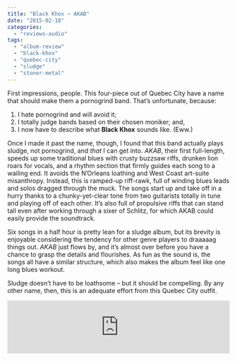 ```yaml
---
title: "Black Khox – AKAB"
date: "2015-02-18"
categories: 
  - "reviews-audio"
tags: 
  - "album-review"
  - "black-khox"
  - "quebec-city"
  - "sludge"
  - "stoner-metal"
---
```


First impressions, people. This four-piece out of Quebec City have a name that should make them a pornogrind band. That’s unfortunate, because:

1. I hate pornogrind and will avoid it;
2. I totally judge bands based on their chosen moniker; and,
3. I now have to describe what **Black Khox** sounds like. (Eww.)

Once I made it past the name, though, I found that this band actually plays sludge, not pornogrind, and _that_ I can get into. _AKAB_, their first full-length, speeds up some traditional blues with crusty buzzsaw riffs, drunken lion roars for vocals, and a rhythm section that firmly guides each song to a wailing end. It avoids the N’Orleans loathing and West Coast art-suite misanthropy. Instead, this is ramped-up riff-rawk, full of winding blues leads and solos dragged through the muck. The songs start up and take off in a hurry thanks to a chunky-yet-clear tone from two guitarists totally in tune and playing off of each other. It’s also full of propulsive riffs that can stand tall even after working through a sixer of Schlitz, for which AKAB could easily provide the soundtrack.

Six songs in a half hour is pretty lean for a sludge album, but its brevity is enjoyable considering the tendency for other genre players to draaaaag things out. _AKAB_ just flows by, and it’s almost over before you have a chance to grasp the details and flourishes. As fun as the sound is, the songs all have a similar structure, which also makes the album feel like one long blues workout.

Sludge doesn’t have to be loathsome – but it should be compelling. By any other name, then, this is an adequate effort from this Quebec City outfit.

<iframe style="border: 0; width: 100%; height: 120px;" src="https://bandcamp.com/EmbeddedPlayer/album=3844765880/size=large/bgcol=ffffff/linkcol=0687f5/tracklist=false/artwork=small/transparent=true/" width="300" height="150" seamless=""><a href="http://blackkhox.bandcamp.com/album/akab">AKAB by Black Khox</a></iframe>
